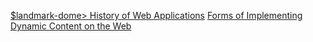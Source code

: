 
[$landmark-dome> History of Web Applications](./00-README.md)
[Forms of Implementing Dynamic Content on the Web](./01-dynamics.md)
